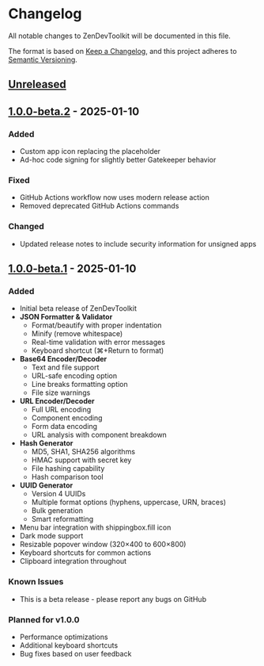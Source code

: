 # Changelog

All notable changes to ZenDevToolkit will be documented in this file.

The format is based on [Keep a Changelog](https://keepachangelog.com/en/1.0.0/),
and this project adheres to [Semantic Versioning](https://semver.org/spec/v2.0.0.html).

## [Unreleased]

## [1.0.0-beta.2] - 2025-01-10

### Added
- Custom app icon replacing the placeholder
- Ad-hoc code signing for slightly better Gatekeeper behavior

### Fixed
- GitHub Actions workflow now uses modern release action
- Removed deprecated GitHub Actions commands

### Changed
- Updated release notes to include security information for unsigned apps

## [1.0.0-beta.1] - 2025-01-10

### Added
- Initial beta release of ZenDevToolkit
- **JSON Formatter & Validator**
  - Format/beautify with proper indentation
  - Minify (remove whitespace)
  - Real-time validation with error messages
  - Keyboard shortcut (⌘+Return to format)
- **Base64 Encoder/Decoder**
  - Text and file support
  - URL-safe encoding option
  - Line breaks formatting option
  - File size warnings
- **URL Encoder/Decoder**
  - Full URL encoding
  - Component encoding
  - Form data encoding
  - URL analysis with component breakdown
- **Hash Generator**
  - MD5, SHA1, SHA256 algorithms
  - HMAC support with secret key
  - File hashing capability
  - Hash comparison tool
- **UUID Generator**
  - Version 4 UUIDs
  - Multiple format options (hyphens, uppercase, URN, braces)
  - Bulk generation
  - Smart reformatting
- Menu bar integration with shippingbox.fill icon
- Dark mode support
- Resizable popover window (320×400 to 600×800)
- Keyboard shortcuts for common actions
- Clipboard integration throughout

### Known Issues
- This is a beta release - please report any bugs on GitHub

### Planned for v1.0.0
- Performance optimizations
- Additional keyboard shortcuts
- Bug fixes based on user feedback

[Unreleased]: https://github.com/dilee/zen-dev-toolkit/compare/v1.0.0-beta.2...HEAD
[1.0.0-beta.2]: https://github.com/dilee/zen-dev-toolkit/compare/v1.0.0-beta.1...v1.0.0-beta.2
[1.0.0-beta.1]: https://github.com/dilee/zen-dev-toolkit/releases/tag/v1.0.0-beta.1